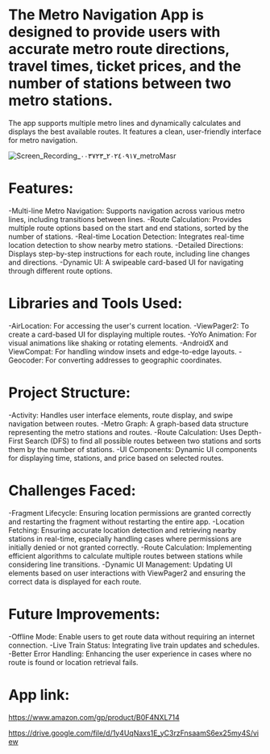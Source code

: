 # The Metro Navigation App is designed to provide users with accurate metro route directions, travel times, ticket prices, and the number of stations between two metro stations.
The app supports multiple metro lines and dynamically calculates and displays the best available routes. It features a clean, user-friendly interface for metro navigation.

![Screen_Recording_٢٠٢٤٠٩١٧_٠٠٣٧٢٣_metroMasr](https://github.com/user-attachments/assets/90b3c898-2f61-47cb-9de2-204e2e360f40)

# Features:
-Multi-line Metro Navigation: Supports navigation across various metro lines, including transitions between lines.
-Route Calculation: Provides multiple route options based on the start and end stations, sorted by the number of stations.
-Real-time Location Detection: Integrates real-time location detection to show nearby metro stations.
-Detailed Directions: Displays step-by-step instructions for each route, including line changes and directions.
-Dynamic UI: A swipeable card-based UI for navigating through different route options.

# Libraries and Tools Used:
-AirLocation: For accessing the user's current location.
-ViewPager2: To create a card-based UI for displaying multiple routes.
-YoYo Animation: For visual animations like shaking or rotating elements.
-AndroidX and ViewCompat: For handling window insets and edge-to-edge layouts.
-Geocoder: For converting addresses to geographic coordinates.

# Project Structure:
-Activity: Handles user interface elements, route display, and swipe navigation between routes.
-Metro Graph: A graph-based data structure representing the metro stations and routes.
-Route Calculation: Uses Depth-First Search (DFS) to find all possible routes between two stations and sorts them by the number of stations.
-UI Components: Dynamic UI components for displaying time, stations, and price based on selected routes.

# Challenges Faced:
-Fragment Lifecycle: Ensuring location permissions are granted correctly and restarting the fragment without restarting the entire app.
-Location Fetching: Ensuring accurate location detection and retrieving nearby stations in real-time, especially handling cases where permissions are initially denied or not granted correctly.
-Route Calculation: Implementing efficient algorithms to calculate multiple routes between stations while considering line transitions.
-Dynamic UI Management: Updating UI elements based on user interactions with ViewPager2 and ensuring the correct data is displayed for each route.

# Future Improvements:
-Offline Mode: Enable users to get route data without requiring an internet connection.
-Live Train Status: Integrating live train updates and schedules.
-Better Error Handling: Enhancing the user experience in cases where no route is found or location retrieval fails.

# App link:
https://www.amazon.com/gp/product/B0F4NXL714

https://drive.google.com/file/d/1y4UqNaxs1E_yC3rzFnsaamS6ex25my4S/view
